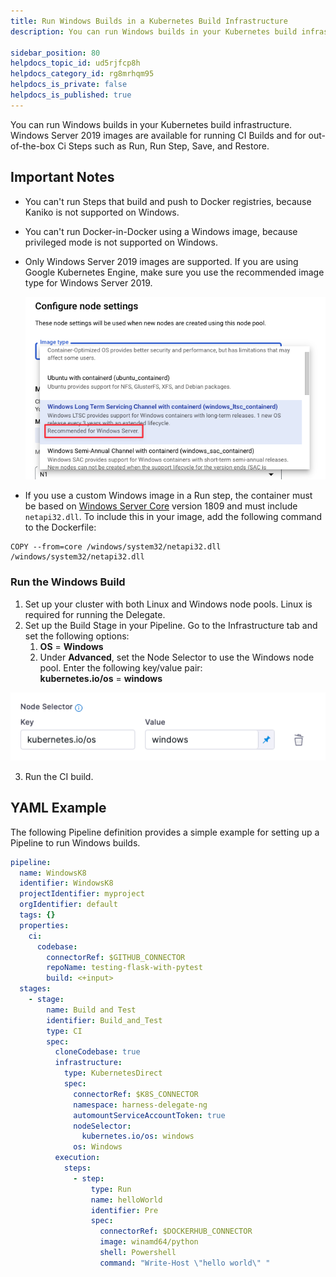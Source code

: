 ```yaml
---
title: Run Windows Builds in a Kubernetes Build Infrastructure
description: You can run Windows builds in your Kubernetes build infrastructure.

sidebar_position: 80
helpdocs_topic_id: ud5rjfcp8h
helpdocs_category_id: rg8mrhqm95
helpdocs_is_private: false
helpdocs_is_published: true
---
```


You can run Windows builds in your Kubernetes build infrastructure. Windows Server 2019 images are available for running CI Builds and for out-of-the-box Ci Steps such as Run, Run Step, Save, and Restore.

## Important Notes

* You can't run Steps that build and push to Docker registries, because Kaniko is not supported on Windows.
* You can't run Docker-in-Docker using a Windows image, because privileged mode is not supported on Windows.
* Only Windows Server 2019 images are supported. If you are using Google Kubernetes Engine, make sure you use the recommended image type for Windows Server 2019.

  ![](./static/run-windows-builds-in-a-kubernetes-build-infrastructure-10.png)

* If you use a custom Windows image in a Run step, the container must be based on [Windows Server Core](https://hub.docker.com/_/microsoft-windows-servercore) version 1809 and must include `netapi32.dll`. To include this in your image, add the following command to the Dockerfile:

```
COPY --from=core /windows/system32/netapi32.dll /windows/system32/netapi32.dll
```

### Run the Windows Build

1. Set up your cluster with both Linux and Windows node pools. Linux is required for running the Delegate.
2. Set up the Build Stage in your Pipeline. Go to the Infrastructure tab and set the following options:
	1. **OS** = **Windows**
	2. Under **Advanced**, set the Node Selector to use the Windows node pool. Enter the following key/value pair:  
	**kubernetes.io/os** = **windows**
  
  ![](./static/run-windows-builds-in-a-kubernetes-build-infrastructure-11.png)

3. Run the CI build.

## YAML Example

The following Pipeline definition provides a simple example for setting up a Pipeline to run Windows builds.

```yaml
pipeline:  
  name: WindowsK8  
  identifier: WindowsK8  
  projectIdentifier: myproject  
  orgIdentifier: default  
  tags: {}  
  properties:  
    ci:  
      codebase:  
        connectorRef: $GITHUB_CONNECTOR  
        repoName: testing-flask-with-pytest  
        build: <+input>  
  stages:  
    - stage:  
        name: Build and Test  
        identifier: Build_and_Test  
        type: CI  
        spec:  
          cloneCodebase: true  
          infrastructure:  
            type: KubernetesDirect  
            spec:  
              connectorRef: $K8S_CONNECTOR  
              namespace: harness-delegate-ng  
              automountServiceAccountToken: true  
              nodeSelector:  
                kubernetes.io/os: windows  
              os: Windows  
          execution:  
            steps:  
              - step:  
                  type: Run  
                  name: helloWorld  
                  identifier: Pre  
                  spec:  
                    connectorRef: $DOCKERHUB_CONNECTOR  
                    image: winamd64/python  
                    shell: Powershell  
                    command: "Write-Host \"hello world\" "
```
